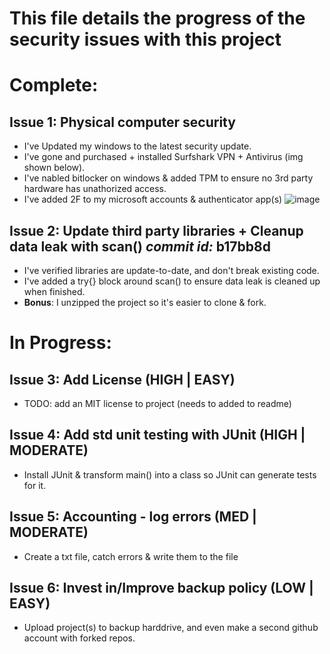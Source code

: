 # This file details the progress of the security issues with this project

# Complete:
## Issue 1: Physical computer security
  - I've Updated my windows to the latest security update.
  - I've gone and purchased + installed Surfshark VPN + Antivirus (img shown below).
  - I've nabled bitlocker on windows & added TPM to ensure no 3rd party hardware has unathorized access.
  - I've added 2F to my microsoft accounts & authenticator app(s)
![image](https://user-images.githubusercontent.com/62121474/229658131-cc3f3917-dafe-472c-a445-f4b50f5154ba.png)

## Issue 2: Update third party libraries + Cleanup data leak with scan()     _commit id:_ b17bb8d
  - I've verified libraries are update-to-date, and don't break existing code.
  - I've added a try{} block around scan() to ensure data leak is cleaned up when finished.
  - **Bonus**: I unzipped the project so it's easier to clone & fork.


# In Progress:

## Issue 3: Add License (HIGH | EASY)
  - TODO: add an MIT license to project (needs to added to readme)

## Issue 4: Add std unit testing with JUnit (HIGH | MODERATE)
  - Install JUnit & transform main() into a class so JUnit can generate tests for it.

## Issue 5: Accounting - log errors (MED | MODERATE)
  - Create a txt file, catch errors & write them to the file

## Issue 6: Invest in/Improve backup policy (LOW | EASY)
  - Upload project(s) to backup harddrive, and even make a second github account with forked repos.
